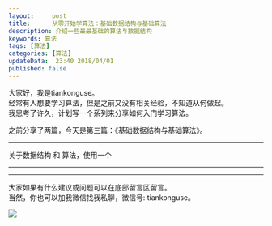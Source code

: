 ```yaml
---   
layout:     post  
title:      从零开始学算法：基础数据结构与基础算法   
description: 介绍一些最最基础的算法与数据结构    
keywords: 算法  
tags: [算法]  
categories: [算法]  
updateData:  23:40 2018/04/01  
published: false    
---  
```

 
大家好，我是tiankonguse。  
经常有人想要学习算法，但是之前又没有相关经验，不知道从何做起。  
我思考了许久，计划写一个系列来分享如何入门学习算法。  


之前分享了两篇，今天是第三篇：《基础数据结构与基础算法》。  


***  

关于数据结构 和 算法，使用一个





***  



***


大家如果有什么建议或问题可以在底部留言区留言。  
当然，你也可以加我微信找我私聊，微信号: tiankonguse。  

![](https://res.tiankonguse.com/images/tiankonguse-support.png)  


